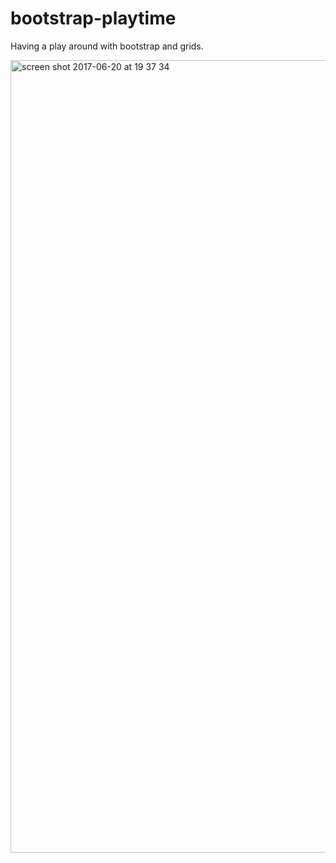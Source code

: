 # bootstrap-playtime

Having a play around with bootstrap and grids.

<img width="1268" alt="screen shot 2017-06-20 at 19 37 34" src="https://user-images.githubusercontent.com/18580595/27349689-01d5822c-55f0-11e7-9612-b0019e0cef54.png">
